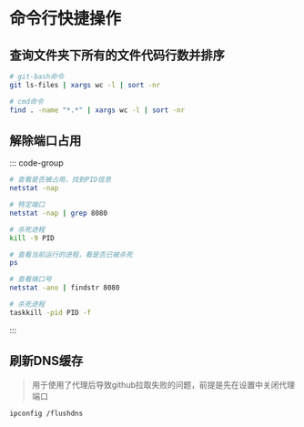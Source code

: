 # 命令行快捷操作

## 查询文件夹下所有的文件代码行数并排序

```bash
# git-bash命令
git ls-files | xargs wc -l | sort -nr

# cmd命令
find . -name "*.*" | xargs wc -l | sort -nr
```

## 解除端口占用
::: code-group

```bash [linux]
# 查看是否被占用，找到PID信息
netstat -nap

# 特定端口
netstat -nap | grep 8080

# 杀死进程
kill -9 PID

# 查看当前运行的进程，看是否已被杀死
ps
```

```bash [windows]
# 查看端口号
netstat -ano | findstr 8080

# 杀死进程
taskkill -pid PID -f
```

:::

## 刷新DNS缓存

> 用于使用了代理后导致github拉取失败的问题，前提是先在设置中关闭代理端口

```bash [windows]
ipconfig /flushdns
```
